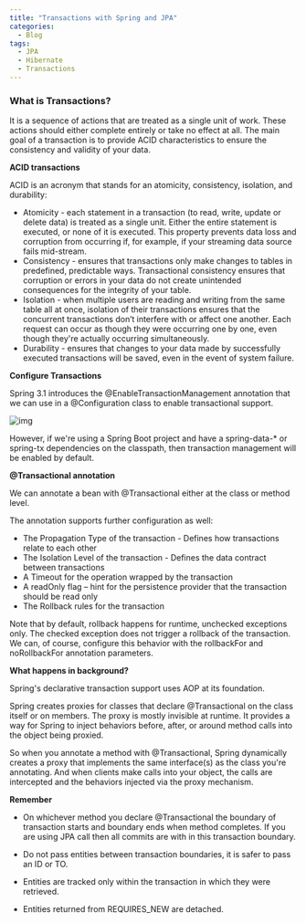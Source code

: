 ```yaml
---
title: "Transactions with Spring and JPA"
categories:
  - Blog
tags:
  - JPA
  - Hibernate
  - Transactions
---
```


### What is Transactions?

It is a sequence of actions that are treated as a single unit of work. These actions should either complete entirely or take no effect at all.
The main goal of a transaction is to provide ACID characteristics to ensure the consistency and validity of your data.

**ACID transactions**

ACID is an acronym that stands for an atomicity, consistency, isolation, and durability:

* Atomicity - each statement in a transaction (to read, write, update or delete data) is treated as a single unit. Either the entire statement is executed, or none of it is executed. This property prevents data loss and corruption from occurring if, for example, if your streaming data source fails mid-stream.
* Consistency - ensures that transactions only make changes to tables in predefined, predictable ways. Transactional consistency ensures that corruption or errors in your data do not create unintended consequences for the integrity of your table.
* Isolation - when multiple users are reading and writing from the same table all at once, isolation of their transactions ensures that the concurrent transactions don’t interfere with or affect one another. Each request can occur as though they were occurring one by one, even though they're actually occurring simultaneously.
* Durability - ensures that changes to your data made by successfully executed transactions will be saved, even in the event of system failure.



**Configure Transactions**

Spring 3.1 introduces the @EnableTransactionManagement annotation that we can use in a @Configuration class to enable transactional support.

![img]({{site.url}}/assets/blog_images/2021-10-24-transactions-with-spring-and-jpa/image1.png)


However, if we're using a Spring Boot project and have a spring-data-* or spring-tx dependencies on the classpath, then transaction management will be enabled by default.


**@Transactional annotation**

We can annotate a bean with @Transactional either at the class or method level.

The annotation supports further configuration as well:

* The Propagation Type of the transaction - Defines how transactions relate to each other
* The Isolation Level of the transaction - Defines the data contract between transactions
* A Timeout for the operation wrapped by the transaction
* A readOnly flag –  hint for the persistence provider that the transaction should be read only
* The Rollback rules for the transaction

Note that by default, rollback happens for runtime, unchecked exceptions only. The checked exception does not trigger a rollback of the transaction. We can, of course, configure this behavior with the rollbackFor and noRollbackFor annotation parameters.


**What happens in background?**

Spring's declarative transaction support uses AOP at its foundation.

Spring creates proxies for classes that declare @Transactional on the class itself or on members. The proxy is mostly invisible at runtime. It provides a way for Spring to inject behaviors before, after, or around method calls into the object being proxied.  
                                                   
So when you annotate a method with @Transactional, Spring dynamically creates a proxy that implements the same interface(s) as the class you're annotating. And when clients make calls into your object, the calls are intercepted and the behaviors injected via the proxy mechanism.   
                                                                       

**Remember**

* On whichever method you declare @Transactional the boundary of transaction starts and boundary ends when method completes.
If you are using JPA call then all commits are with in this transaction boundary.

* Do not pass entities between transaction boundaries, it is safer to pass an ID or TO.

* Entities are tracked only within the transaction in which they were retrieved.

* Entities returned from REQUIRES_NEW are detached.


